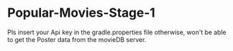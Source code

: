 # Popular-Movies-Stage-1
Pls insert your Api key in the gradle.properties file otherwise,
won't be able to get the Poster data from the movieDB server.
